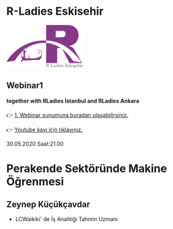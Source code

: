 # R-Ladies Eskisehir 

<img src="https://github.com/bkanx/R-Ladies-EskisehR-Stickers/blob/master/Init.png" width="200"> 


## Webinar1

#### together with RLadies İstanbul and RLadies Ankara

:point_right:  [1. Webinar sunumuna buradan ulaşabilirsiniz. ](https://github.com/rladies/meetup-presentations_eskisehir/tree/master/1stMeetup)

:point_right: [Youtube kayı için tıklayınız.](https://www.youtube.com/watch?v=uCzPwMknOxQ&t=1s)


30.05.2020 Saat:21.00

# Perakende Sektöründe Makine Öğrenmesi

## Zeynep Küçükçavdar

  
  - LCWaikiki' de İş Analitiği Tahmin Uzmanı
